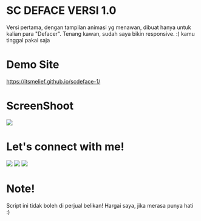 # SC DEFACE VERSI 1.0
Versi pertama, dengan tampilan animasi yg menawan, dibuat hanya untuk kalian para "Defacer". Tenang kawan, sudah saya bikin responsive.
 :) kamu tinggal pakai saja

# Demo Site
<a href="https://itsmelief.github.io/scdeface-1/">https://itsmelief.github.io/scdeface-1/</a>

# ScreenShoot
 <img src="https://b.top4top.io/p_1938limru1.png">
 
# Let's connect with me!
<p>
    <a href="https://itsmelief.my.id" target="_blank"><img src="https://img.shields.io/badge/Website-https://itsmelief.my.id-blue?" /></a>
    <a href="https://facebook.com/heyy.liff.56" target="_blank"><img src="https://img.shields.io/badge/Facebook-heyy.liff.56-blue" /></a>
    <a href="https://wa.me/6282113345886?text=Halo+Bang+Lief" target="_blank"><img src="https://img.shields.io/badge/Whatsapp-@itsmelief-blue" /></a>
</p>

# Note!
Script ini tidak boleh di perjual belikan!
Hargai saya, jika merasa punya hati :)
